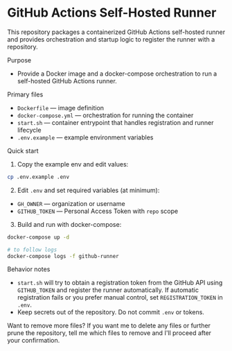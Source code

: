# GitHub Actions Self-Hosted Runner

This repository packages a containerized GitHub Actions self-hosted runner and provides orchestration and startup logic to register the runner with a repository.

Purpose
- Provide a Docker image and a docker-compose orchestration to run a self-hosted GitHub Actions runner.

Primary files
- `Dockerfile` — image definition
- `docker-compose.yml` — orchestration for running the container
- `start.sh` — container entrypoint that handles registration and runner lifecycle
- `.env.example` — example environment variables

Quick start
1. Copy the example env and edit values:

```bash
cp .env.example .env
```

2. Edit `.env` and set required variables (at minimum):
- `GH_OWNER` — organization or username
- `GITHUB_TOKEN` — Personal Access Token with `repo` scope

3. Build and run with docker-compose:

```bash
docker-compose up -d

# to follow logs
docker-compose logs -f github-runner
```

Behavior notes
- `start.sh` will try to obtain a registration token from the GitHub API using `GITHUB_TOKEN` and register the runner automatically. If automatic registration fails or you prefer manual control, set `REGISTRATION_TOKEN` in `.env`.
- Keep secrets out of the repository. Do not commit `.env` or tokens.

Want to remove more files?
If you want me to delete any files or further prune the repository, tell me which files to remove and I'll proceed after your confirmation.
